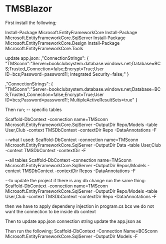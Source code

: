 # TMSBlazor

First install the following;

Install-Package Microsoft.EntityFrameworkCore
Install-Package Microsoft.EntityFrameworkCore.SqlServer
Install-Package Microsoft.EntityFrameworkCore.Design
Install-Package Microsoft.EntityFrameworkCore.Tools


update app.json:
,"ConnectionStrings": {
    "TMSconn":"Server=bookclubsystem.database.windows.net;Database=BCS;Trusted_Connection=false;Encrypt=True;User ID=bcs;Password=password1!; Integrated Security=false;"
  }


,"ConnectionStrings": {
    "TMSconn":"Server=bookclubsystem.database.windows.net;Database=BCS;Trusted_Connection=false;Encrypt=True;User ID=bcs;Password=password1!; MultipleActiveResultSets=true"
  }




Then run;
-- specific tables

Scaffold-DbContext -connection name=TMSconn Microsoft.EntityFrameworkCore.SqlServer -OutputDir Repo/Models -table User,Club  -context TMSDbContext -contextDir Repo -DataAnnotations -F 

--what I used:
Scaffold-DbContext -connection name=TMSconn Microsoft.EntityFrameworkCore.SqlServer -OutputDir Data -table User,Club  -context TMSDbContext -contextDir -F 

--all tables
Scaffold-DbContext -connection name=TMSconn Microsoft.EntityFrameworkCore.SqlServer -OutputDir Repos/Models  -context TMSDbContext -contextDir Repos -DataAnnotations -F


--to update the project if there is any db change run the same thing:
Scaffold-DbContext -connection name=TMSconn Microsoft.EntityFrameworkCore.SqlServer -OutputDir Repo/Models -table User,Club  -context TMSDbContext -contextDir Repo -DataAnnotations -F


then we have to apply dependeny injection in program.cs bcs we do not want the connection to be inside db context


Then to update app.json connection string update the app.json as


Then run the following;
Scaffold-DbContext -Connection Name=BCSconn Microsoft.EntityFrameworkCore.SqlServer -OutputDir Models -F


